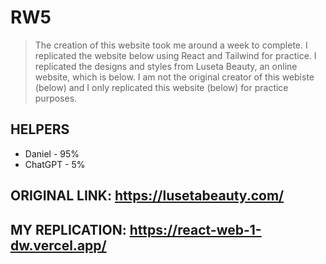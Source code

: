 # RW5
> The creation of this website took me around a week to complete. 
> I replicated the website below using React and Tailwind for practice. 
> I replicated the designs and styles from Luseta Beauty, an online website, which is below. 
> I am not the original creator of this webiste (below) and I only replicated this website (below) for practice purposes.

## HELPERS
* Daniel - 95%
* ChatGPT - 5%

## ORIGINAL LINK: https://lusetabeauty.com/
## MY REPLICATION: https://react-web-1-dw.vercel.app/
